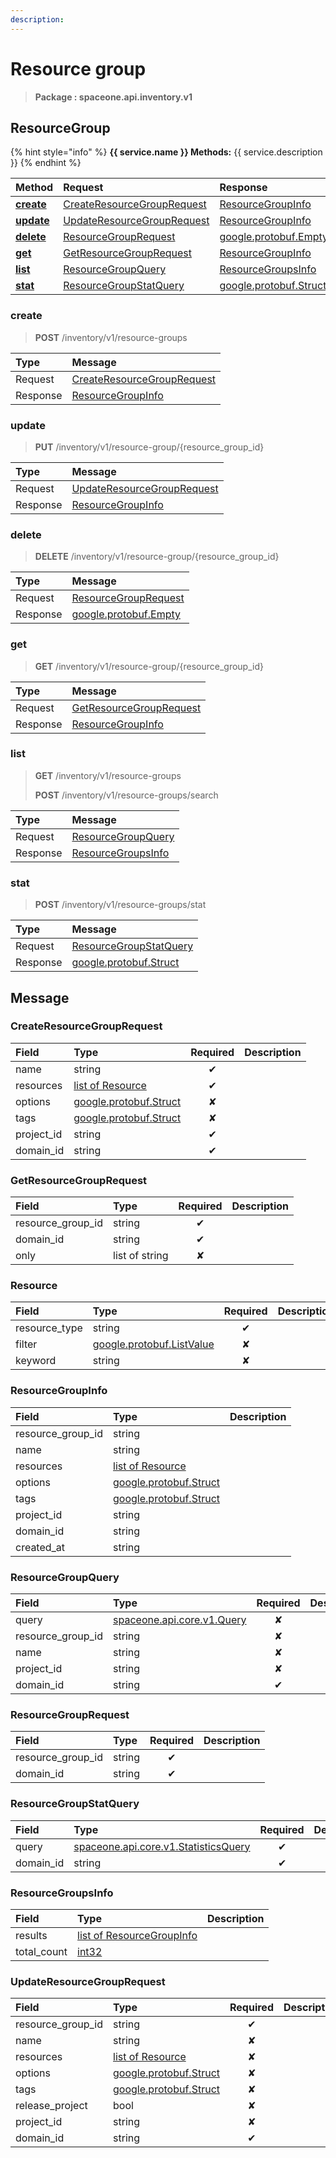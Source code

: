 ```yaml
---
description:  
---
```

# Resource group

>  **Package : spaceone.api.inventory.v1**

## ResourceGroup

{% hint style="info" %}
**{{ service.name }} Methods:**
{{ service.description }}
{%  endhint %}


| Method | Request | Response |
| :----- | :-------- | :-------- |
| [**create**](resource-group.md#create)|   [CreateResourceGroupRequest](resource-group.md#createresourcegrouprequest) |   [ResourceGroupInfo](resource-group.md#resourcegroupinfo) |
| [**update**](resource-group.md#update)|   [UpdateResourceGroupRequest](resource-group.md#updateresourcegrouprequest) |   [ResourceGroupInfo](resource-group.md#resourcegroupinfo) |
| [**delete**](resource-group.md#delete)|   [ResourceGroupRequest](resource-group.md#resourcegrouprequest) |  [google.protobuf.Empty](https://github.com/protocolbuffers/protobuf/blob/master/src/google/protobuf/empty.proto)|
| [**get**](resource-group.md#get)|   [GetResourceGroupRequest](resource-group.md#getresourcegrouprequest) |   [ResourceGroupInfo](resource-group.md#resourcegroupinfo) |
| [**list**](resource-group.md#list)|   [ResourceGroupQuery](resource-group.md#resourcegroupquery) |   [ResourceGroupsInfo](resource-group.md#resourcegroupsinfo) |
| [**stat**](resource-group.md#stat)|   [ResourceGroupStatQuery](resource-group.md#resourcegroupstatquery) |  [google.protobuf.Struct](https://github.com/protocolbuffers/protobuf/blob/master/src/google/protobuf/struct.proto)| 
 

 
### create
> **POST** /inventory/v1/resource-groups
>


| Type | Message |
| :--- | :--- |
| Request | [CreateResourceGroupRequest](resource-group.md#createresourcegrouprequest) |
| Response |  [ResourceGroupInfo](resource-group.md#resourcegroupinfo)  |
 
 

 
### update
> **PUT** /inventory/v1/resource-group/{resource_group_id}
>


| Type | Message |
| :--- | :--- |
| Request | [UpdateResourceGroupRequest](resource-group.md#updateresourcegrouprequest) |
| Response |  [ResourceGroupInfo](resource-group.md#resourcegroupinfo)  |
 
 

 
### delete
> **DELETE** /inventory/v1/resource-group/{resource_group_id}
>


| Type | Message |
| :--- | :--- |
| Request | [ResourceGroupRequest](resource-group.md#resourcegrouprequest) |
| Response | [google.protobuf.Empty](https://github.com/protocolbuffers/protobuf/blob/master/src/google/protobuf/empty.proto) |
 
 

 
### get
> **GET** /inventory/v1/resource-group/{resource_group_id}
>


| Type | Message |
| :--- | :--- |
| Request | [GetResourceGroupRequest](resource-group.md#getresourcegrouprequest) |
| Response |  [ResourceGroupInfo](resource-group.md#resourcegroupinfo)  |
 
 

 
### list
> **GET** /inventory/v1/resource-groups
>
> **POST** /inventory/v1/resource-groups/search



| Type | Message |
| :--- | :--- |
| Request | [ResourceGroupQuery](resource-group.md#resourcegroupquery) |
| Response |  [ResourceGroupsInfo](resource-group.md#resourcegroupsinfo)  |
 
 

 
### stat
> **POST** /inventory/v1/resource-groups/stat
>


| Type | Message |
| :--- | :--- |
| Request | [ResourceGroupStatQuery](resource-group.md#resourcegroupstatquery) |
| Response | [google.protobuf.Struct](https://github.com/protocolbuffers/protobuf/blob/master/src/google/protobuf/struct.proto) |


## 

## Message

### CreateResourceGroupRequest
| Field | Type | Required | Description |
| :--- | :--- | :---: | :--- |
| name |string|✔| |
| resources |[list of Resource](resource-group.md#resource)|✔| |
| options |[google.protobuf.Struct](https://github.com/protocolbuffers/protobuf/blob/master/src/google/protobuf/struct.proto)|✘| |
| tags |[google.protobuf.Struct](https://github.com/protocolbuffers/protobuf/blob/master/src/google/protobuf/struct.proto)|✘| |
| project_id |string|✔| |
| domain_id |string|✔| |

### GetResourceGroupRequest
| Field | Type | Required | Description |
| :--- | :--- | :---: | :--- |
| resource_group_id |string|✔| |
| domain_id |string|✔| |
| only |list of string|✘| |

### Resource
| Field | Type | Required | Description |
| :--- | :--- | :---: | :--- |
| resource_type |string|✔| |
| filter |[google.protobuf.ListValue](https://developers.google.com/protocol-buffers/docs/reference/overview)|✘| |
| keyword |string|✘| |

### ResourceGroupInfo
| Field | Type |  Description |
| :--- | :--- | :--- |
| resource_group_id |string | |
| name |string | |
| resources |[list of Resource](resource-group.md#resource) | |
| options |[google.protobuf.Struct](https://github.com/protocolbuffers/protobuf/blob/master/src/google/protobuf/struct.proto) | |
| tags |[google.protobuf.Struct](https://github.com/protocolbuffers/protobuf/blob/master/src/google/protobuf/struct.proto) | |
| project_id |string | |
| domain_id |string | |
| created_at |string | |

### ResourceGroupQuery
| Field | Type | Required | Description |
| :--- | :--- | :---: | :--- |
| query |[spaceone.api.core.v1.Query](https://spaceone-dev.gitbook.io/api-reference/common-v1/search-query)|✘| |
| resource_group_id |string|✘| |
| name |string|✘| |
| project_id |string|✘| |
| domain_id |string|✔| |

### ResourceGroupRequest
| Field | Type | Required | Description |
| :--- | :--- | :---: | :--- |
| resource_group_id |string|✔| |
| domain_id |string|✔| |

### ResourceGroupStatQuery
| Field | Type | Required | Description |
| :--- | :--- | :---: | :--- |
| query |[spaceone.api.core.v1.StatisticsQuery](https://spaceone-dev.gitbook.io/api-reference/common-v1/statistics-query)|✔| |
| domain_id |string|✔| |

### ResourceGroupsInfo
| Field | Type |  Description |
| :--- | :--- | :--- |
| results |[list of ResourceGroupInfo](resource-group.md#resourcegroupinfo) | |
| total_count |[int32](https://github.com/protocolbuffers/protobuf/blob/master/src/google/protobuf/type.proto) | |

### UpdateResourceGroupRequest
| Field | Type | Required | Description |
| :--- | :--- | :---: | :--- |
| resource_group_id |string|✔| |
| name |string|✘| |
| resources |[list of Resource](resource-group.md#resource)|✘| |
| options |[google.protobuf.Struct](https://github.com/protocolbuffers/protobuf/blob/master/src/google/protobuf/struct.proto)|✘| |
| tags |[google.protobuf.Struct](https://github.com/protocolbuffers/protobuf/blob/master/src/google/protobuf/struct.proto)|✘| |
| release_project |bool|✘| |
| project_id |string|✘| |
| domain_id |string|✔| |
